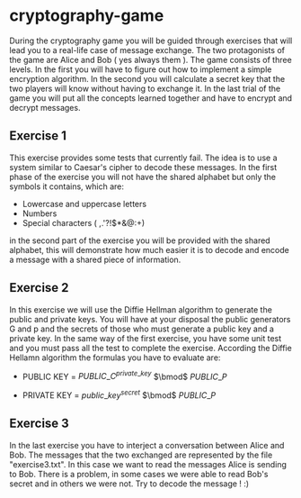 # cryptography-game

During the cryptography game you will be guided through exercises that will lead you to a real-life case of message exchange. The two protagonists of the game are Alice and Bob ( yes always them ). The game consists of three levels. In the first you will have to figure out how to implement a simple encryption algorithm. In the second you will calculate a secret key that the two players will know without having to exchange it. In the last trial of the game you will put all the concepts learned together and have to encrypt and decrypt messages.

## Exercise 1

This exercise provides some tests that currently fail. The idea is to use a system similar to Caesar's cipher to decode these messages. In the first phase of the exercise you will not have the shared alphabet but only the symbols it contains, which are:

- Lowercase and uppercase letters
- Numbers
- Special characters ( ,.'?!$\*&@:+)

in the second part of the exercise you will be provided with the shared alphabet, this will demonstrate how much easier it is to decode and encode a message with a shared piece of information.

## Exercise 2

In this exercise we will use the Diffie Hellman algorithm to generate the public and private keys. You will have at your disposal the public generators G and p and the secrets of those who must generate a public key and a private key. In the same way of the first exercise, you have some unit test and you must pass all the test to complete the exercise.
According the Diffie Hellamn algorithm the formulas you have to evaluate are:

- PUBLIC KEY = $PUBLIC\_C ^{private\_key}$ $\bmod$ $PUBLIC\_P$

- PRIVATE KEY = $public\_key ^{secret}$ $\bmod$ $PUBLIC\_P$

## Exercise 3

In the last exercise you have to interject a conversation between Alice and Bob. The messages that the two exchanged are represented by the file "exercise3.txt". In this case we want to read the messages Alice is sending to Bob. There is a problem, in some cases we were able to read Bob's secret and in others we were not. Try to decode the message ! :)
